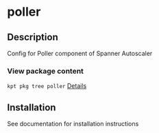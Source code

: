 # poller

## Description

Config for Poller component of Spanner Autoscaler

### View package content

`kpt pkg tree poller`
[Details](https://kpt.dev/reference/cli/pkg/tree/)

## Installation

See documentation for installation instructions
